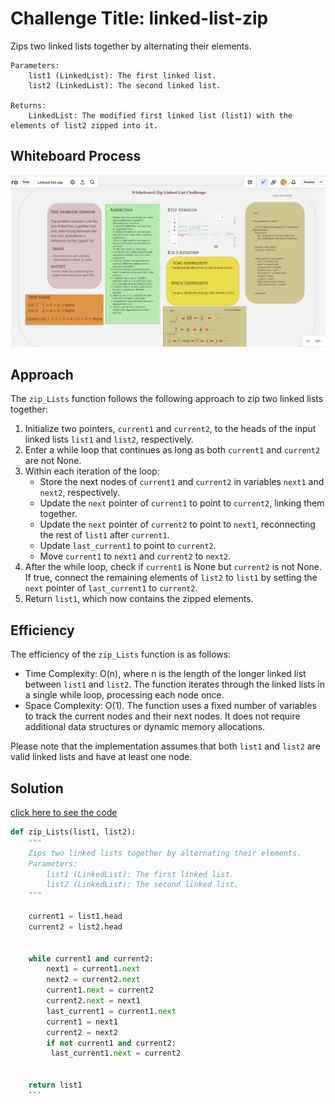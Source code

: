 
# Challenge Title: linked-list-zip

Zips two linked lists together by alternating their elements.

    Parameters:
        list1 (LinkedList): The first linked list.
        list2 (LinkedList): The second linked list.

    Returns:
        LinkedList: The modified first linked list (list1) with the elements of list2 zipped into it.

## Whiteboard Process

![zip](./zip.png)<br>

## Approach

The `zip_Lists` function follows the following approach to zip two linked lists together:

1. Initialize two pointers, `current1` and `current2`, to the heads of the input linked lists `list1` and `list2`, respectively.
2. Enter a while loop that continues as long as both `current1` and `current2` are not None.
3. Within each iteration of the loop:
   - Store the next nodes of `current1` and `current2` in variables `next1` and `next2`, respectively.
   - Update the `next` pointer of `current1` to point to `current2`, linking them together.
   - Update the `next` pointer of `current2` to point to `next1`, reconnecting the rest of `list1` after `current1`.
   - Update `last_current1` to point to `current2`.
   - Move `current1` to `next1` and `current2` to `next2`.
4. After the while loop, check if `current1` is None but `current2` is not None. If true, connect the remaining elements of `list2` to `list1` by setting the `next` pointer of `last_current1` to `current2`.
5. Return `list1`, which now contains the zipped elements.

## Efficiency

The efficiency of the `zip_Lists` function is as follows:

- Time Complexity: O(n), where n is the length of the longer linked list between `list1` and `list2`. The function iterates through the linked lists in a single while loop, processing each node once.
- Space Complexity: O(1). The function uses a fixed number of variables to track the current nodes and their next nodes. It does not require additional data structures or dynamic memory allocations.

Please note that the implementation assumes that both `list1` and `list2` are valid linked lists and have at least one node.
## Solution
[click here to see the code](../linked_list.py)

```python 
def zip_Lists(list1, list2):
    """
    Zips two linked lists together by alternating their elements.
    Parameters:
        list1 (LinkedList): The first linked list.
        list2 (LinkedList): The second linked list.
    """

    current1 = list1.head
    current2 = list2.head


    while current1 and current2:
        next1 = current1.next
        next2 = current2.next
        current1.next = current2
        current2.next = next1
        last_current1 = current1.next
        current1 = next1
        current2 = next2
        if not current1 and current2:
         last_current1.next = current2


    return list1
    ```





